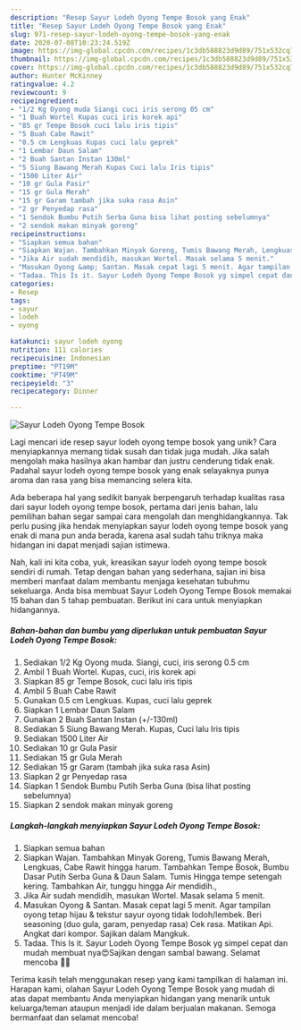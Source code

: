 ```yaml
---
description: "Resep Sayur Lodeh Oyong Tempe Bosok yang Enak"
title: "Resep Sayur Lodeh Oyong Tempe Bosok yang Enak"
slug: 971-resep-sayur-lodeh-oyong-tempe-bosok-yang-enak
date: 2020-07-08T10:23:24.519Z
image: https://img-global.cpcdn.com/recipes/1c3db588823d9d89/751x532cq70/sayur-lodeh-oyong-tempe-bosok-foto-resep-utama.jpg
thumbnail: https://img-global.cpcdn.com/recipes/1c3db588823d9d89/751x532cq70/sayur-lodeh-oyong-tempe-bosok-foto-resep-utama.jpg
cover: https://img-global.cpcdn.com/recipes/1c3db588823d9d89/751x532cq70/sayur-lodeh-oyong-tempe-bosok-foto-resep-utama.jpg
author: Hunter McKinney
ratingvalue: 4.2
reviewcount: 9
recipeingredient:
- "1/2 Kg Oyong muda Siangi cuci iris serong 05 cm"
- "1 Buah Wortel Kupas cuci iris korek api"
- "85 gr Tempe Bosok cuci lalu iris tipis"
- "5 Buah Cabe Rawit"
- "0.5 cm Lengkuas Kupas cuci lalu geprek"
- "1 Lembar Daun Salam"
- "2 Buah Santan Instan 130ml"
- "5 Siung Bawang Merah Kupas Cuci lalu Iris tipis"
- "1500 Liter Air"
- "10 gr Gula Pasir"
- "15 gr Gula Merah"
- "15 gr Garam tambah jika suka rasa Asin"
- "2 gr Penyedap rasa"
- "1 Sendok Bumbu Putih Serba Guna bisa lihat posting sebelumnya"
- "2 sendok makan minyak goreng"
recipeinstructions:
- "Siapkan semua bahan"
- "Siapkan Wajan. Tambahkan Minyak Goreng, Tumis Bawang Merah, Lengkuas, Cabe Rawit hingga harum. Tambahkan Tempe Bosok, Bumbu Dasar Putih Serba Guna &amp; Daun Salam. Tumis Hingga tempe setengah kering. Tambahkan Air, tunggu hingga Air mendidih.,"
- "Jika Air sudah mendidih, masukan Wortel. Masak selama 5 menit."
- "Masukan Oyong &amp; Santan. Masak cepat lagi 5 menit. Agar tampilan oyong tetap hijau &amp; tekstur sayur oyong tidak lodoh/lembek. Beri seasoning (duo gula, garam, penyedap rasa) Cek rasa. Matikan Api. Angkat dari kompor. Sajikan dalam Mangkuk."
- "Tadaa. This Is it. Sayur Lodeh Oyong Tempe Bosok yg simpel cepat dan mudah membuat nya😍Sajikan dengan sambal bawang. Selamat mencoba 🤗😘"
categories:
- Resep
tags:
- sayur
- lodeh
- oyong

katakunci: sayur lodeh oyong 
nutrition: 111 calories
recipecuisine: Indonesian
preptime: "PT19M"
cooktime: "PT49M"
recipeyield: "3"
recipecategory: Dinner

---
```



![Sayur Lodeh Oyong Tempe Bosok](https://img-global.cpcdn.com/recipes/1c3db588823d9d89/751x532cq70/sayur-lodeh-oyong-tempe-bosok-foto-resep-utama.jpg)

Lagi mencari ide resep sayur lodeh oyong tempe bosok yang unik? Cara menyiapkannya memang tidak susah dan tidak juga mudah. Jika salah mengolah maka hasilnya akan hambar dan justru cenderung tidak enak. Padahal sayur lodeh oyong tempe bosok yang enak selayaknya punya aroma dan rasa yang bisa memancing selera kita.



Ada beberapa hal yang sedikit banyak berpengaruh terhadap kualitas rasa dari sayur lodeh oyong tempe bosok, pertama dari jenis bahan, lalu pemilihan bahan segar sampai cara mengolah dan menghidangkannya. Tak perlu pusing jika hendak menyiapkan sayur lodeh oyong tempe bosok yang enak di mana pun anda berada, karena asal sudah tahu triknya maka hidangan ini dapat menjadi sajian istimewa.


Nah, kali ini kita coba, yuk, kreasikan sayur lodeh oyong tempe bosok sendiri di rumah. Tetap dengan bahan yang sederhana, sajian ini bisa memberi manfaat dalam membantu menjaga kesehatan tubuhmu sekeluarga. Anda bisa membuat Sayur Lodeh Oyong Tempe Bosok memakai 15 bahan dan 5 tahap pembuatan. Berikut ini cara untuk menyiapkan hidangannya.

<!--inarticleads1-->

##### Bahan-bahan dan bumbu yang diperlukan untuk pembuatan Sayur Lodeh Oyong Tempe Bosok:

1. Sediakan 1/2 Kg Oyong muda. Siangi, cuci, iris serong 0.5 cm
1. Ambil 1 Buah Wortel. Kupas, cuci, iris korek api
1. Siapkan 85 gr Tempe Bosok, cuci lalu iris tipis
1. Ambil 5 Buah Cabe Rawit
1. Gunakan 0.5 cm Lengkuas. Kupas, cuci lalu geprek
1. Siapkan 1 Lembar Daun Salam
1. Gunakan 2 Buah Santan Instan (+/-130ml)
1. Sediakan 5 Siung Bawang Merah. Kupas, Cuci lalu Iris tipis
1. Sediakan 1500 Liter Air
1. Sediakan 10 gr Gula Pasir
1. Sediakan 15 gr Gula Merah
1. Sediakan 15 gr Garam (tambah jika suka rasa Asin)
1. Siapkan 2 gr Penyedap rasa
1. Siapkan 1 Sendok Bumbu Putih Serba Guna (bisa lihat posting sebelumnya)
1. Siapkan 2 sendok makan minyak goreng




<!--inarticleads2-->

##### Langkah-langkah menyiapkan Sayur Lodeh Oyong Tempe Bosok:

1. Siapkan semua bahan
1. Siapkan Wajan. Tambahkan Minyak Goreng, Tumis Bawang Merah, Lengkuas, Cabe Rawit hingga harum. Tambahkan Tempe Bosok, Bumbu Dasar Putih Serba Guna &amp; Daun Salam. Tumis Hingga tempe setengah kering. Tambahkan Air, tunggu hingga Air mendidih.,
1. Jika Air sudah mendidih, masukan Wortel. Masak selama 5 menit.
1. Masukan Oyong &amp; Santan. Masak cepat lagi 5 menit. Agar tampilan oyong tetap hijau &amp; tekstur sayur oyong tidak lodoh/lembek. Beri seasoning (duo gula, garam, penyedap rasa) Cek rasa. Matikan Api. Angkat dari kompor. Sajikan dalam Mangkuk.
1. Tadaa. This Is it. Sayur Lodeh Oyong Tempe Bosok yg simpel cepat dan mudah membuat nya😍Sajikan dengan sambal bawang. Selamat mencoba 🤗😘




Terima kasih telah menggunakan resep yang kami tampilkan di halaman ini. Harapan kami, olahan Sayur Lodeh Oyong Tempe Bosok yang mudah di atas dapat membantu Anda menyiapkan hidangan yang menarik untuk keluarga/teman ataupun menjadi ide dalam berjualan makanan. Semoga bermanfaat dan selamat mencoba!
